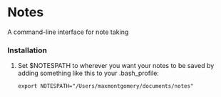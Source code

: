 # Notes

A command-line interface for note taking

### Installation
1. Set $NOTESPATH to wherever you want your notes to be saved by adding something like this to your .bash_profile: 

    ```
    export NOTESPATH="/Users/maxmontgomery/documents/notes"
    ```
   
